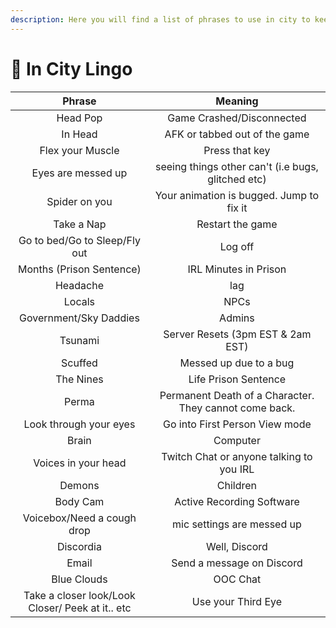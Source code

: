 ```yaml
---
description: Here you will find a list of phrases to use in city to keep up the immersion.
---
```


# 📖 In City Lingo

|                      Phrase                      |                         Meaning                         |
| :----------------------------------------------: | :-----------------------------------------------------: |
|                     Head Pop                     |                Game Crashed/Disconnected                |
|                      In Head                     |              AFK or tabbed out of the game              |
|                 Flex your Muscle                 |                      Press that key                     |
|                Eyes are messed up                |    seeing things other can't (i.e bugs, glitched etc)   |
|                   Spider on you                  |         Your animation is bugged. Jump to fix it        |
|                    Take a Nap                    |                     Restart the game                    |
|           Go to bed/Go to Sleep/Fly out          |                         Log off                         |
|             Months (Prison Sentence)             |                  IRL Minutes in Prison                  |
|                     Headache                     |                           lag                           |
|                      Locals                      |                           NPCs                          |
|              Government/Sky Daddies              |                          Admins                         |
|                      Tsunami                     |            Server Resets (3pm EST & 2am EST)            |
|                      Scuffed                     |                  Messed up due to a bug                 |
|                     The Nines                    |                   Life Prison Sentence                  |
|                       Perma                      | Permanent Death of a Character. They cannot come back.  |
|              Look through your eyes              |              Go into First Person View mode             |
|                       Brain                      |                         Computer                        |
|                Voices in your head               |         Twitch Chat or anyone talking to you IRL        |
|                      Demons                      |                         Children                        |
|                     Body Cam                     |                Active Recording Software                |
|            Voicebox/Need a cough drop            |                mic settings are messed up               |
|                     Discordia                    |                      Well, Discord                      |
|                       Email                      |                Send a message on Discord                |
|                    Blue Clouds                   |                         OOC Chat                        |
| Take a closer look/Look Closer/ Peek at it.. etc |                    Use your Third Eye                   |

